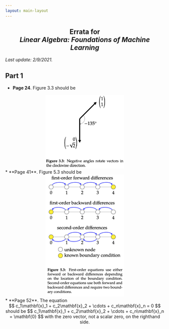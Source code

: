 ```yaml
---
layout: main-layout
---
```


<link href="style.css" rel="stylesheet">

<script src="https://polyfill.io/v3/polyfill.min.js?features=es6"></script>
<script id="MathJax-script" async src="https://cdn.jsdelivr.net/npm/mathjax@3/es5/tex-mml-chtml.js"></script>

<center>
<h2>Errata for<br>
<i>Linear Algebra: Foundations of Machine Learning</i></h2>
</center>

*Last update: 2/9/2021.*

## Part 1

* **Page 24**. Figure 3.3 should be
<center>
<img src="files/Figure3-3.png" alt="Figure 3.3" width="250"/>
</center>
* **Page 41**. Figure 5.3 should be
<center>
<img src="files/Figure5-3.png" alt="Figure 5.3" width="250"/>
</center>
* **Page 52**. The equation
<center>
$$ c_1\mathbf{x}_1 + c_2\mathbf{x}_2 + \cdots +  c_n\mathbf{x}_n = 0 $$
should be
$$ c_1\mathbf{x}_1 + c_2\mathbf{x}_2 + \cdots +  c_n\mathbf{x}_n = \mathbf{0} $$
with the zero vector, not a scalar zero, on the righthand side.
</center>
